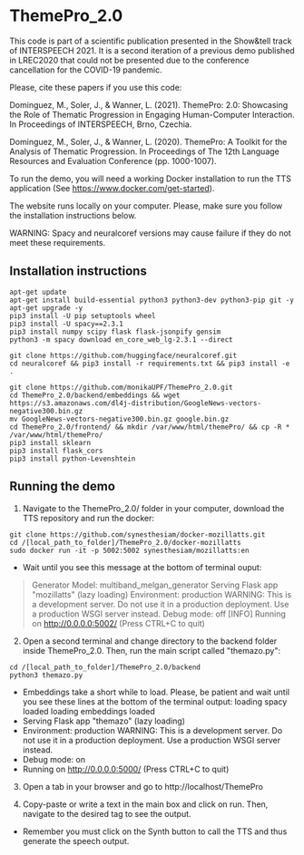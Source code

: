 # ThemePro_2.0

This code is part of a scientific publication presented in the Show&tell track of INTERSPEECH 2021. It is a second iteration of a previous demo published in LREC2020 that could not be presented due to the conference cancellation for the COVID-19 pandemic.

Please, cite these papers if you use this code:

Dominguez, M., Soler, J., & Wanner, L. (2021). ThemePro: 2.0: Showcasing the Role of Thematic Progression in Engaging Human-Computer Interaction. In Proceedings of INTERSPEECH, Brno, Czechia.

Dominguez, M., Soler, J., & Wanner, L. (2020). ThemePro: A Toolkit for the Analysis of Thematic Progression. In Proceedings of The 12th Language Resources and Evaluation Conference (pp. 1000-1007).

To run the demo, you will need a working Docker installation to run the TTS application (See https://www.docker.com/get-started).

The website runs locally on your computer. Please, make sure you follow the installation instructions below. 

WARNING: Spacy and neuralcoref versions may cause failure if they do not meet these requirements.

## Installation instructions

```
apt-get update
apt-get install build-essential python3 python3-dev python3-pip git -y
apt-get upgrade -y
pip3 install -U pip setuptools wheel
pip3 install -U spacy==2.3.1
pip3 install numpy scipy flask flask-jsonpify gensim
python3 -m spacy download en_core_web_lg-2.3.1 --direct

git clone https://github.com/huggingface/neuralcoref.git
cd neuralcoref && pip3 install -r requirements.txt && pip3 install -e .

git clone https://github.com/monikaUPF/ThemePro_2.0.git 
cd ThemePro_2.0/backend/embeddings && wget https://s3.amazonaws.com/dl4j-distribution/GoogleNews-vectors-negative300.bin.gz
mv GoogleNews-vectors-negative300.bin.gz google.bin.gz
cd ThemePro_2.0/frontend/ && mkdir /var/www/html/themePro/ && cp -R * /var/www/html/themePro/
pip3 install sklearn
pip3 install flask_cors
pip3 install python-Levenshtein
```

## Running the demo

1) Navigate to the ThemePro_2.0/ folder in your computer, download the TTS repository and run the docker:

```
git clone https://github.com/synesthesiam/docker-mozillatts.git
cd /[local_path_to_folder]/ThemePro_2.0/docker-mozillatts
sudo docker run -it -p 5002:5002 synesthesiam/mozillatts:en
```

* Wait until you see this message at the bottom of terminal ouput:
 > Generator Model: multiband_melgan_generator
  Serving Flask app "mozillatts" (lazy loading)
  Environment: production
   WARNING: This is a development server. Do not use it in a production deployment.
   Use a production WSGI server instead.
  Debug mode: off
[INFO]  Running on http://0.0.0.0:5002/ (Press CTRL+C to quit)


2) Open a second terminal and change directory to the backend folder inside ThemePro_2.0. Then, run the main script called "themazo.py":

```
cd /[local_path_to_folder]/ThemePro_2.0/backend
python3 themazo.py
```
* Embeddings take a short while to load. Please, be patient and wait until you see these lines at the bottom of the terminal output:
loading spacy
loaded
loading embeddings
loaded
 * Serving Flask app "themazo" (lazy loading)
 * Environment: production
   WARNING: This is a development server. Do not use it in a production deployment.
   Use a production WSGI server instead.
 * Debug mode: on
 * Running on http://0.0.0.0:5000/ (Press CTRL+C to quit)


3) Open a tab in your browser and go to http://localhost/ThemePro

4) Copy-paste or write a text in the main box and click on run. Then, navigate to the desired tag to see the output.

* Remember you must click on the Synth button to call the TTS and thus generate the speech output.

